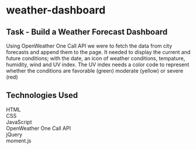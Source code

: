 # weather-dashboard
 <h2> Task - Build a Weather Forecast Dashboard </h2>
 Using OpenWeather One Call API we were to fetch the data from city forecasts and append them to the page.
 It needed to display the current and future conditions; with the date, an icon of weather conditions, tempature, humidity, wind and UV index.
 The UV index needs a color code to represent whether the conditions are favorable (green) moderate (yellow) or severe (red)
 
 <h2> Technologies Used </h2>
 HTML<br>
 CSS<br>
 JavaScript<br>
 OpenWeather One Call API<br>
 jQuery<br>
 moment.js<br>
 
 
 
